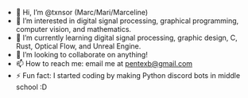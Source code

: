- 👋 Hi, I’m @txnsor (Marc/Mari/Marceline)
- 👀 I’m interested in digital signal processing, graphical programming, computer vision, and mathematics.
- 🌱 I’m currently learning digital signal processing, graphic design, C, Rust, Optical Flow, and Unreal Engine.
- 💞️ I’m looking to collaborate on anything!
- 📫 How to reach me: email me at pentexb@gmail.com
- ⚡ Fun fact: I started coding by making Python discord bots in middle school :D

<!---
txnsor/txnsor is a ✨ special ✨ repository because its `README.md` (this file) appears on your GitHub profile.
You can click the Preview link to take a look at your changes.
--->
